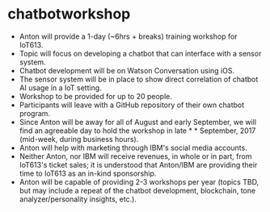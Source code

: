 # chatbotworkshop

* Anton will provide a 1-day (~6hrs + breaks) training workshop for IoT613.
* Topic will focus on developing a chatbot that can interface with a sensor system.
* Chatbot development will be on Watson Conversation using iOS.
* The sensor system will be in place to show direct correlation of chatbot AI usage in a IoT setting.
* Workshop to be provided for up to 20 people.
* Participants will leave with a GitHub repository of their own chatbot program.
* Since Anton will be away for all of August and early September, we will find an agreeable day to hold the workshop in late * * September, 2017 (mid-week, during business hours).
* Anton will help with marketing through IBM's social media accounts.
* Neither Anton, nor IBM will receive revenues, in whole or in part, from IoT613's ticket sales; it is understood that Anton/IBM are providing their time to IoT613 as an in-kind sponsorship.
* Anton will be capable of providing 2-3 workshops per year (topics TBD, but may include a repeat of the chatbot development, blockchain, tone analyzer/personality insights, etc.).
